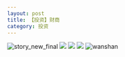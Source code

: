 ```yaml
---
layout: post
title: 【投资】财商
category: 投资
---
```

![story_new_final](http://rab41f8zg.hd-bkt.clouddn.com/img/story_new_final_0322.png)
![](http://rab41f8zg.hd-bkt.clouddn.com/img/financial-IQ-220324-1.PNG)
![](http://rab41f8zg.hd-bkt.clouddn.com/img/financial-IQ-220325-1.PNG)
![](http://rab41f8zg.hd-bkt.clouddn.com/img/situation-220418-1.jpg)
![wanshan](http://rab41f8zg.hd-bkt.clouddn.com/img/wanshan.png)
